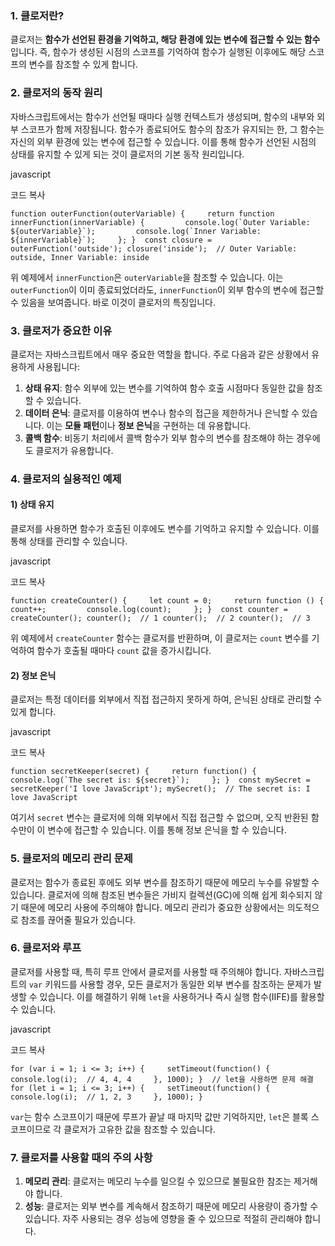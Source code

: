 ### 1. **클로저란?**

클로저는 **함수가 선언된 환경을 기억하고, 해당 환경에 있는 변수에 접근할 수 있는 함수**입니다. 즉, 함수가 생성된 시점의 스코프를 기억하여 함수가 실행된 이후에도 해당 스코프의 변수를 참조할 수 있게 합니다.

### 2. **클로저의 동작 원리**

자바스크립트에서는 함수가 선언될 때마다 실행 컨텍스트가 생성되며, 함수의 내부와 외부 스코프가 함께 저장됩니다. 함수가 종료되어도 함수의 참조가 유지되는 한, 그 함수는 자신의 외부 환경에 있는 변수에 접근할 수 있습니다. 이를 통해 함수가 선언된 시점의 상태를 유지할 수 있게 되는 것이 클로저의 기본 동작 원리입니다.

javascript

코드 복사

``function outerFunction(outerVariable) {     return function innerFunction(innerVariable) {         console.log(`Outer Variable: ${outerVariable}`);         console.log(`Inner Variable: ${innerVariable}`);     }; }  const closure = outerFunction('outside'); closure('inside');  // Outer Variable: outside, Inner Variable: inside``

위 예제에서 `innerFunction`은 `outerVariable`을 참조할 수 있습니다. 이는 `outerFunction`이 이미 종료되었더라도, `innerFunction`이 외부 함수의 변수에 접근할 수 있음을 보여줍니다. 바로 이것이 클로저의 특징입니다.

### 3. **클로저가 중요한 이유**

클로저는 자바스크립트에서 매우 중요한 역할을 합니다. 주로 다음과 같은 상황에서 유용하게 사용됩니다:

1. **상태 유지**: 함수 외부에 있는 변수를 기억하여 함수 호출 시점마다 동일한 값을 참조할 수 있습니다.
2. **데이터 은닉**: 클로저를 이용하여 변수나 함수의 접근을 제한하거나 은닉할 수 있습니다. 이는 **모듈 패턴**이나 **정보 은닉**을 구현하는 데 유용합니다.
3. **콜백 함수**: 비동기 처리에서 콜백 함수가 외부 함수의 변수를 참조해야 하는 경우에도 클로저가 유용합니다.

### 4. **클로저의 실용적인 예제**

#### 1) **상태 유지**

클로저를 사용하면 함수가 호출된 이후에도 변수를 기억하고 유지할 수 있습니다. 이를 통해 상태를 관리할 수 있습니다.

javascript

코드 복사

`function createCounter() {     let count = 0;     return function () {         count++;         console.log(count);     }; }  const counter = createCounter(); counter();  // 1 counter();  // 2 counter();  // 3`

위 예제에서 `createCounter` 함수는 클로저를 반환하며, 이 클로저는 `count` 변수를 기억하여 함수가 호출될 때마다 `count` 값을 증가시킵니다.

#### 2) **정보 은닉**

클로저는 특정 데이터를 외부에서 직접 접근하지 못하게 하여, 은닉된 상태로 관리할 수 있게 합니다.

javascript

코드 복사

``function secretKeeper(secret) {     return function() {         console.log(`The secret is: ${secret}`);     }; }  const mySecret = secretKeeper('I love JavaScript'); mySecret();  // The secret is: I love JavaScript``

여기서 `secret` 변수는 클로저에 의해 외부에서 직접 접근할 수 없으며, 오직 반환된 함수만이 이 변수에 접근할 수 있습니다. 이를 통해 정보 은닉을 할 수 있습니다.

### 5. **클로저의 메모리 관리 문제**

클로저는 함수가 종료된 후에도 외부 변수를 참조하기 때문에 메모리 누수를 유발할 수 있습니다. 클로저에 의해 참조된 변수들은 가비지 컬렉션(GC)에 의해 쉽게 회수되지 않기 때문에 메모리 사용에 주의해야 합니다. 메모리 관리가 중요한 상황에서는 의도적으로 참조를 끊어줄 필요가 있습니다.

### 6. **클로저와 루프**

클로저를 사용할 때, 특히 루프 안에서 클로저를 사용할 때 주의해야 합니다. 자바스크립트의 `var` 키워드를 사용할 경우, 모든 클로저가 동일한 외부 변수를 참조하는 문제가 발생할 수 있습니다. 이를 해결하기 위해 `let`을 사용하거나 즉시 실행 함수(IIFE)를 활용할 수 있습니다.

javascript

코드 복사

`for (var i = 1; i <= 3; i++) {     setTimeout(function() {         console.log(i);  // 4, 4, 4     }, 1000); }  // let을 사용하면 문제 해결 for (let i = 1; i <= 3; i++) {     setTimeout(function() {         console.log(i);  // 1, 2, 3     }, 1000); }`

`var`는 함수 스코프이기 때문에 루프가 끝날 때 마지막 값만 기억하지만, `let`은 블록 스코프이므로 각 클로저가 고유한 값을 참조할 수 있습니다.

### 7. **클로저를 사용할 때의 주의 사항**

1. **메모리 관리**: 클로저는 메모리 누수를 일으킬 수 있으므로 불필요한 참조는 제거해야 합니다.
2. **성능**: 클로저는 외부 변수를 계속해서 참조하기 때문에 메모리 사용량이 증가할 수 있습니다. 자주 사용되는 경우 성능에 영향을 줄 수 있으므로 적절히 관리해야 합니다.